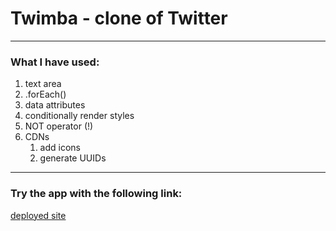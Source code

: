 # Twimba - clone of Twitter

---

### What I have used:
 1. text area
 2. .forEach()
 3. data attributes
 4. conditionally render styles
 5. NOT operator (!)
 6. CDNs
    1. add icons
    2. generate UUIDs

---

### Try the app with the following link:
[deployed site](https://twimba-jan-blaska-scrimba-projects.netlify.app/)